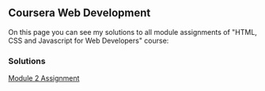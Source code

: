 ## Coursera Web Development

On this page you can see my solutions to all module assignments of "HTML, CSS and Javascript for Web Developers" course:

### **Solutions**

[Module 2 Assignment](https://lavreniukk.github.io/testing-course/mod2_solution/index.html)

